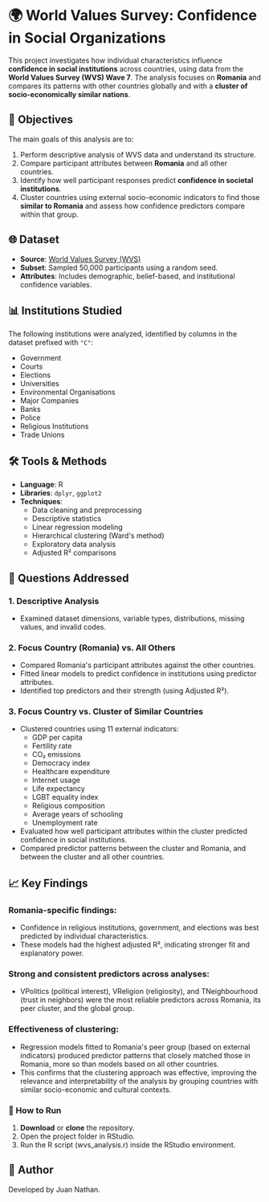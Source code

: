 # 🌍 World Values Survey: Confidence in Social Organizations

This project investigates how individual characteristics influence **confidence in social institutions** across countries, using data from the **World Values Survey (WVS) Wave 7**. The analysis focuses on **Romania** and compares its patterns with other countries globally and with a **cluster of socio-economically similar nations**.

## 🎯 Objectives

The main goals of this analysis are to:

1. Perform descriptive analysis of WVS data and understand its structure.
2. Compare participant attributes between **Romania** and all other countries.
3. Identify how well participant responses predict **confidence in societal institutions**.
4. Cluster countries using external socio-economic indicators to find those **similar to Romania** and assess how confidence predictors compare within that group.

## 🌐 Dataset

- **Source**: [World Values Survey (WVS)](https://www.worldvaluessurvey.org/WVSDocumentationWV7.jsp)
- **Subset**: Sampled 50,000 participants using a random seed.
- **Attributes**: Includes demographic, belief-based, and institutional confidence variables.

## 📊 Institutions Studied

The following institutions were analyzed, identified by columns in the dataset prefixed with `"C"`:

- Government
- Courts
- Elections
- Universities
- Environmental Organisations
- Major Companies
- Banks
- Police
- Religious Institutions
- Trade Unions

## 🛠 Tools & Methods

- **Language**: R  
- **Libraries**: `dplyr`, `ggplot2`
- **Techniques**:
  - Data cleaning and preprocessing
  - Descriptive statistics
  - Linear regression modeling
  - Hierarchical clustering (Ward's method)
  - Exploratory data analysis
  - Adjusted R² comparisons

## 🧪 Questions Addressed

### 1. Descriptive Analysis  
- Examined dataset dimensions, variable types, distributions, missing values, and invalid codes.

### 2. Focus Country (Romania) vs. All Others  
- Compared Romania's participant attributes against the other countries.
- Fitted linear models to predict confidence in institutions using predictor attributes.
- Identified top predictors and their strength (using Adjusted R²).

### 3. Focus Country vs. Cluster of Similar Countries  
- Clustered countries using 11 external indicators:
  - GDP per capita
  - Fertility rate
  - CO₂ emissions
  - Democracy index
  - Healthcare expenditure
  - Internet usage
  - Life expectancy
  - LGBT equality index
  - Religious composition
  - Average years of schooling
  - Unemployment rate
- Evaluated how well participant attributes within the cluster predicted confidence in social institutions.
- Compared predictor patterns between the cluster and Romania, and between the cluster and all other countries.

## 📈 Key Findings

### Romania-specific findings:
- Confidence in religious institutions, government, and elections was best predicted by individual characteristics.
- These models had the highest adjusted R², indicating stronger fit and explanatory power.

### Strong and consistent predictors across analyses:
- VPolitics (political interest), VReligion (religiosity), and TNeighbourhood (trust in neighbors) were the most reliable predictors across Romania, its peer cluster, and the global group.

### Effectiveness of clustering:
- Regression models fitted to Romania's peer group (based on external indicators) produced predictor patterns that closely matched those in Romania, more so than models based on all other countries.
- This confirms that the clustering approach was effective, improving the relevance and interpretability of the analysis by grouping countries with similar socio-economic and cultural contexts.

### 🚀 How to Run

1. **Download** or **clone** the repository.
2. Open the project folder in RStudio.
3. Run the R script (wvs_analysis.r) inside the RStudio environment.

## 👤 Author

Developed by Juan Nathan.

